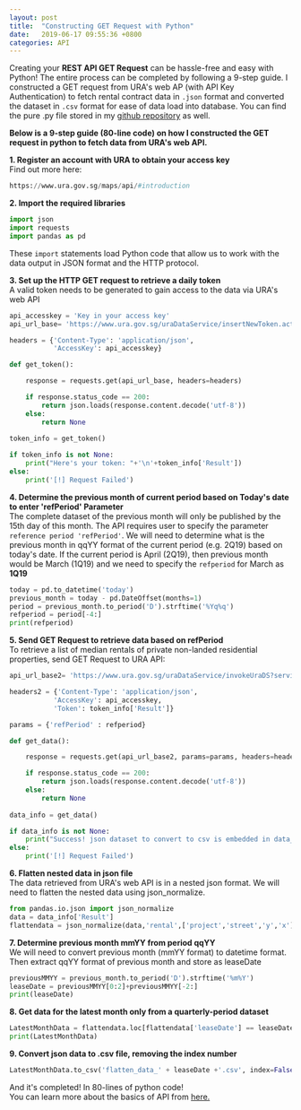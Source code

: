 ```yaml
---
layout: post
title:  "Constructing GET Request with Python"
date:   2019-06-17 09:55:36 +0800
categories: API 
---
```

Creating your **REST API GET Request** can be hassle-free and easy with Python! The entire process can be completed by following a 9-step guide. I constructed a GET request from URA's web AP (with API Key Authentication) to fetch rental contract data in `.json` format and converted the dataset in `.csv` format for ease of data load into database. You can find the pure .py file stored in my [github repository][gitrepo] as well.

**Below is a 9-step guide (80-line code) on how I constructed the GET request in python to fetch data from URA's web API.**

**1. Register an account with URA to obtain your access key** <br>
Find out more here:
```python
https://www.ura.gov.sg/maps/api/#introduction
```

**2.  Import the required libraries** 
```python
import json
import requests
import pandas as pd
```
These `import` statements load Python code that allow us to work with the data output in JSON format and the HTTP protocol. <br>

**3. Set up the HTTP GET request to retrieve a daily token** <br>
A valid token needs to be generated to gain access to the data via URA's web API

```python
api_accesskey = 'Key in your access key'
api_url_base= 'https://www.ura.gov.sg/uraDataService/insertNewToken.action'

headers = {'Content-Type': 'application/json',
           'AccessKey': api_accesskey}

def get_token():

    response = requests.get(api_url_base, headers=headers)

    if response.status_code == 200:
        return json.loads(response.content.decode('utf-8'))
    else:
        return None
    
token_info = get_token()

if token_info is not None:
    print("Here's your token: "+'\n'+token_info['Result'])    
else:
    print('[!] Request Failed')
```


**4. Determine the previous month of current period based on Today's date to enter 'refPeriod' Parameter** <br>
The complete dataset of the previous month will only be published by the 15th day of this month. The API requires user to specify the parameter `reference period 'refPeriod'`. We will need to determine what is the previous month in qqYY format of the current period (e.g. 2Q19) based on today's date. If the current period is April (2Q19), then previous month would be March (1Q19) and we need to specify the `refperiod` for March as **1Q19**

```python
today = pd.to_datetime('today')
previous_month = today - pd.DateOffset(months=1)
period = previous_month.to_period('D').strftime('%Yq%q')
refperiod = period[-4:]
print(refperiod)
```

**5. Send GET Request to retrieve data based on refPeriod** <br>
To retrieve a list of median rentals of private non-landed residential properties, send GET Request to URA API:
```python
api_url_base2= 'https://www.ura.gov.sg/uraDataService/invokeUraDS?service=PMI_Resi_Rental&'

headers2 = {'Content-Type': 'application/json',
           'AccessKey': api_accesskey,
           'Token': token_info['Result']}

params = {'refPeriod' : refperiod}

def get_data():

    response = requests.get(api_url_base2, params=params, headers=headers2)

    if response.status_code == 200:
        return json.loads(response.content.decode('utf-8'))
    else:
        return None
    
data_info = get_data()

if data_info is not None:
    print("Success! json dataset to convert to csv is embedded in data_info['Result']")   
else:
    print('[!] Request Failed')
```

**6. Flatten nested data in json file** <br>
The data retrieved from URA's web API is in a nested json format. We will need to flatten the nested data using json_normalize.

```python
from pandas.io.json import json_normalize
data = data_info['Result']
flattendata = json_normalize(data,'rental',['project','street','y','x'],errors='ignore')
```

**7.  Determine previous month mmYY from period qqYY** <br>
We will need to convert previous month (mmYY format) to datetime format. Then extract qqYY format of previous month and store as leaseDate

```python
previousMMYY = previous_month.to_period('D').strftime('%m%Y')
leaseDate = previousMMYY[0:2]+previousMMYY[-2:]
print(leaseDate)
```
**8. Get data for the latest month only from a quarterly-period dataset**

```python
LatestMonthData = flattendata.loc[flattendata['leaseDate'] == leaseDate]
print(LatestMonthData)
```
**9. Convert json data to .csv file, removing the index number**

```python
LatestMonthData.to_csv('flatten_data_' + leaseDate +'.csv', index=False)
```

And it's completed! In 80-lines of python code! <br>
You can learn more about the basics of API from [here.][RESTful API]



[gitrepo]: https://github.com/jamieqianhui/URA_API_GETrequest
[RESTful API]: https://restful.io/an-introduction-to-api-s-cee90581ca1b

